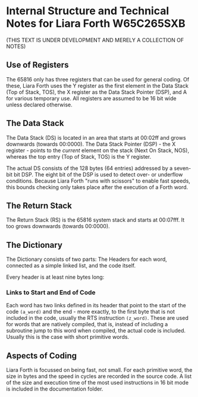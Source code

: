# Internal Structure and Technical Notes for Liara Forth W65C265SXB 

(THIS TEXT IS UNDER DEVELOPMENT AND MERELY A COLLECTION OF NOTES)

## Use of Registers

The 65816 only has three registers that can be used for general coding. Of
these, Liara Forth uses the Y register as the first element in the Data Stack
(Top of Stack, TOS), the X register as the Data Stack Pointer (DSP), and A for
various temporary use. All registers are assumed to be 16 bit wide unless
declared otherwise. 

## The Data Stack

The Data Stack (DS) is located in an area that starts at 00:02ff and grows
downwards (towards 00:0000). The Data Stack Pointer (DSP) - the X register -
points to the _current_ element on the stack (Next On Stack, NOS), whereas the
top entry (Top of Stack, TOS) is the Y register. 

The actual DS consists of the 128 bytes (64 entries) addressed by a seven-bit
bit DSP. The eight bit of the DSP is used to detect over- or underflow
conditions. Because Liara Forth "runs with scissors" to enable fast speeds, this
bounds checking only takes place after the execution of a Forth word. 

## The Return Stack

The Return Stack (RS) is the 65816 system stack and starts at 00:07fff. It too
grows downwards (towards 00:0000). 

## The Dictionary 

The Dictionary consists of two parts: The Headers for each word, connected as a
simple linked list, and the code itself. 

Every header is at least nine bytes long:

### Links to Start and End of Code

Each word has two links defined in its header that point to the start of the
code ```(a_word)``` and the end - more exactly, to the first byte that is not
included in the code, usually the RTS instruction ```(z_word)```. These are used
for words that are natively compiled, that is, instead of including a subroutine
jump to this word when compiled, the actual code is included. Usually this is
the case with short primitive words.

## Aspects of Coding

Liara Forth is focussed on being fast, not small. For each primitive word, the
size in bytes and the speed in cycles are recorded in the source code. A list of
the size and execution time of the most used instructions in 16 bit mode is
included in the documentation folder. 

